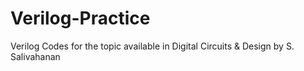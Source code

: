 # Verilog-Practice
Verilog Codes for the topic available in Digital Circuits &amp; Design by S. Salivahanan
